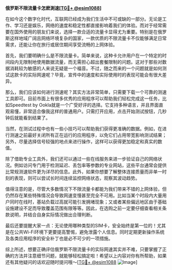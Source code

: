 **俄罗斯不限流量卡怎麽測速[[TG💪+ @esim1088](https://t.me/s/esim1088)]**

在如今这个数字化时代，互联网已经成为我们生活中不可或缺的一部分。无论是工作、学习还是娱乐，网络的速度和稳定性都直接影响着我们的体验。而对于经常需要在国外使用的朋友们来说，选择一款合适的流量卡显得尤为重要。特别是在俄罗斯这样地域广阔且网络环境复杂的国家，一款优质的不限流量卡不仅能够满足日常需求，还能让你在旅行或居住期间享受流畅的上网体验。

首先，我们要明确什么是不限流量卡。简单来说，这种卡允许用户在一个特定的时间段内无限制地使用数据流量，而无需担心超出套餐限制的问题。这对于那些对数据消耗较为敏感的人来说无疑是一个福音。不过，随之而来的一个问题就是如何测试这款卡的实际网速呢？毕竟，宣传中的速度和实际使用时的表现可能会有很大差异。

那么，我们应该如何进行测速呢？其实方法非常简单，只需要下载一个可靠的测速工具即可。目前市面上有很多优秀的应用程序可以帮助我们轻松完成这一任务，比如Speedtest by Ookla就是一个广受好评的选择。它支持多种语言，并且界面直观易懂，非常适合像我这样的普通用户。只需打开应用，点击开始测试按钮，几秒钟后就能看到结果了。

当然，在测试过程中也有一些小技巧可以帮助我们获得更准确的数据。例如，在进行测速之前最好关闭所有正在运行的应用程序，以免它们占用带宽影响测试结果；另外，尽量选择信号较强的地点来进行操作，这样可以获得更加稳定和真实的数值。

除了借助专业工具外，我们还可以通过一些在线服务来进一步验证自己的网络状况。例如访问专门用于检测延迟、丢包率等参数的专业网站，这些平台通常会提供比常规测速软件更为详尽的信息。此外，如果你想要了解整体连接质量而非单一时刻的表现，则可以尝试长时间连续监控网络状态，观察其波动趋势。

值得注意的是，尽管大多数情况下不限流量卡都能为我们带来不错的上网体验，但仍然存在某些特殊情况会导致网速变慢甚至完全不可用。比如当某个时段内大量用户同时在线时，基站负载过高就可能引发拥堵现象；又或者某些偏远地区由于基础设施建设不足而导致覆盖范围有限等等。因此，在选购之前一定要仔细查看相关条款说明，并结合自身实际情况做出合理判断。

最后还要提醒大家一点：无论使用哪种类型的SIM卡，安全始终是第一位的！尤其是在公共Wi-Fi环境下更要提高警惕，避免泄露个人信息。同时定期更新操作系统及各类应用程序的安全补丁也是必不可少的一项措施。

综上所述，想要正确评估俄罗斯不限流量卡的实际网速其实并不难，只要掌握了正确的方法并注意细节问题，就能够轻松搞定啦！希望以上内容对你有所帮助，如果还有其他疑问的话欢迎随时提问哦～[[TG💪+ @esim1088](https://t.me/s/esim1088) ![Image](https://i.postimg.cc/4NQfJmqS/Snipaste-2025-05-13-00-14-12.png)]